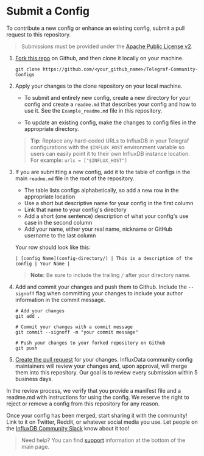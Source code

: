 # Submit a Config

To contribute a new config or enhance an existing config, submit a pull request to this repository.

> Submissions must be provided under the [Apache Public License v2](https://www.apache.org/licenses/LICENSE-2.0).



1. [Fork this repo](https://help.github.com/en/github/getting-started-with-github/fork-a-repo) on Github, and then clone it locally on your machine.
   ```
   git clone https://github.com/<your_github_name>/Telegraf-Community-Configs
   ```


2. Apply your changes to the clone repository on your local machine.


    * To submit and entirely new config, create a new directory for your config and create a `readme.md` that describes your config and how to use it. See the `Example_readme.md` file in this repository.


    * To update an existing config, make the changes to config files in the appropriate directory.

    > **Tip:** Replace any hard-coded URLs to InfluxDB in your Telegraf configurations with the `$INFLUX_HOST` environment variable so users can easily point it to their own InfluxDB instance location. For example: `urls = ["$INFLUX_HOST"]`

3. If you are submitting a new config, add it to the table of configs in the main `readme.md` file in the root of the repository.

    * The table lists configs alphabetically, so add a new row in the appropriate location
    * Use a short but descriptive name for your config in the first column
    * Link that name to your config's directory
    * Add a short (one sentence) description of what your config's use case in the second column
    * Add your name, either your real name, nickname or GitHub username to the last column

    Your row should look like this:
    ```
    | [config Name](config-directory/) | This is a description of the config | Your Name |
    ```

    > **Note:** Be sure to include the trailing `/` after your directory name.

4. Add and commit your changes and push them to Github. Include the `--signoff` flag when committing your changes to include your author information in the commit message.

    ```
    # Add your changes
    git add .

    # Commit your changes with a commit message
    git commit --signoff -m "your commit message"

    # Push your changes to your forked repository on Github
    git push
    ```

5. [Create the pull request](https://help.github.com/en/github/collaborating-with-issues-and-pull-requests/creating-a-pull-request-from-a-fork) for your changes. InfluxData community config maintainers will review your changes and, upon approval, will merge them into this repository. Our goal is to review every submission within 5 business days.

In the review process, we verify that you provide a manifest file and a readme.md with instructions for using the config. We reserve the right to reject or remove a config from this repository for any reason.

Once your config has been merged, start sharing it with the community! Link to it on Twitter, Reddit, or whatever social media you use. Let people on the [InfluxDB Community Slack](https://influxdata.com/slack) know about it too!


> Need help? You can find [support](../readme.md#support) information at the bottom of the main page.